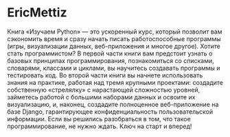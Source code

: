 # EricMettiz
Книга «Изучаем Python» — это ускоренный курс, который позволит вам сэкономить время и сразу начать писать работоспособные программы (игры, визуализации данных, веб-приложения и многое другое). Хотите стать программистом? В первой части книги вам предстоит узнать о базовых принципах программирования, познакомиться со списками, словарями, классами и циклами, вы научитесь создавать программы и тестировать код. Во второй части книги вы начнете использовать знания на практике, работая над тремя крупными проектами: создадите собственную «стрелялку» с нарастающей сложностью уровней, займетесь работой с большими наборами данных и освоите их визуализацию, и, наконец, создадите полноценное веб-приложение на базе Django, гарантирующее конфиденциальность пользовательской информации. Если вы решились разобраться в том, что такое программирование, не нужно ждать. Ключ на старт и вперед!
